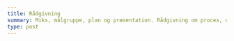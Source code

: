 ```yaml
---
title: Rådgivning
summary: Miks, målgruppe, plan og præsentation. Rådgivning om proces, organisering og indholdsstrategi. 
type: post
---
```



